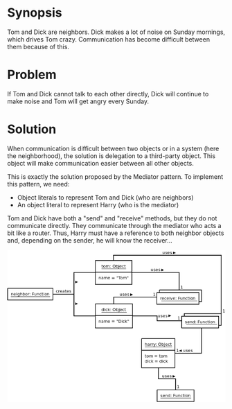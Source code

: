 # Synopsis

Tom and Dick are neighbors. Dick makes a lot of noise on Sunday mornings, which drives Tom crazy. Communication has become difficult between them because of this.

# Problem

If Tom and Dick cannot talk to each other directly, Dick will continue to make noise and Tom will get angry every Sunday.

# Solution

When communication is difficult between two objects or in a system (here the neighborhood), the solution is delegation to a third-party object. This object will make communication easier between all other objects.

This is exactly the solution proposed by the Mediator pattern. To implement this pattern, we need:

  * Object literals to represent Tom and Dick (who are neighbors)
  * An object literal to represent Harry (who is the mediator)

Tom and Dick have both a "send" and "receive" methods, but they do not communicate directly. They communicate through the mediator who acts a bit like a router. Thus, Harry must have a reference to both neighbor objects and, depending on the sender, he will know the receiver... 

![Mediator (idiomatic)](Mediator.png)
